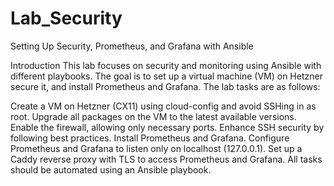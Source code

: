 # Lab_Security

Setting Up Security, Prometheus, and Grafana with Ansible

Introduction
This lab focuses on security and monitoring using Ansible with different playbooks. The goal is to set up a virtual machine (VM) on Hetzner secure it, and install Prometheus and Grafana. The lab tasks are as follows:

Create a VM on Hetzner (CX11) using cloud-config and avoid SSHing in as root.
Upgrade all packages on the VM to the latest available versions.
Enable the firewall, allowing only necessary ports.
Enhance SSH security by following best practices.
Install Prometheus and Grafana.
Configure Prometheus and Grafana to listen only on localhost (127.0.0.1).
Set up a Caddy reverse proxy with TLS to access Prometheus and Grafana.
All tasks should be automated using an Ansible playbook.
